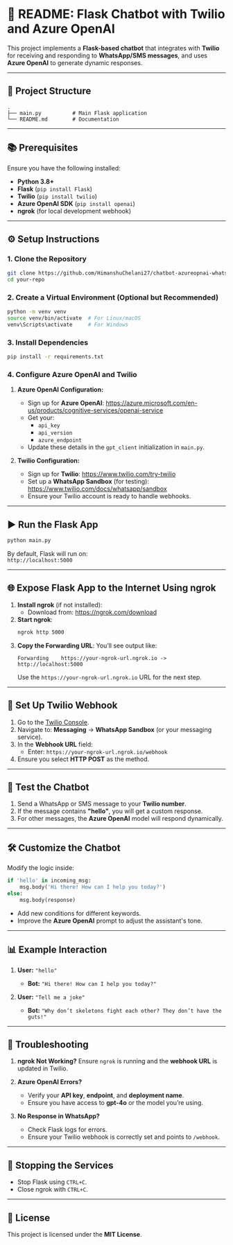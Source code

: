 # 📄 **README: Flask Chatbot with Twilio and Azure OpenAI**

This project implements a **Flask-based chatbot** that integrates with **Twilio** for receiving and responding to **WhatsApp/SMS messages**, and uses **Azure OpenAI** to generate dynamic responses.

---

## 📌 **Project Structure**
```
.
├── main.py          # Main Flask application
└── README.md        # Documentation
```

---

## 📚 **Prerequisites**
Ensure you have the following installed:
- **Python 3.8+**
- **Flask** (`pip install Flask`)
- **Twilio** (`pip install twilio`)
- **Azure OpenAI SDK** (`pip install openai`)
- **ngrok** (for local development webhook)

---

## ⚙️ **Setup Instructions**

### 1. **Clone the Repository**
```bash
git clone https://github.com/HimanshuChelani27/chatbot-azureopnai-whatsapp.git
cd your-repo
```

### 2. **Create a Virtual Environment (Optional but Recommended)**
```bash
python -m venv venv
source venv/bin/activate  # For Linux/macOS
venv\Scripts\activate     # For Windows
```

### 3. **Install Dependencies**
```bash
pip install -r requirements.txt
```

### 4. **Configure Azure OpenAI and Twilio**
1. **Azure OpenAI Configuration:**
   - Sign up for **Azure OpenAI**: https://azure.microsoft.com/en-us/products/cognitive-services/openai-service
   - Get your:
     - `api_key`
     - `api_version`
     - `azure_endpoint`
   - Update these details in the `gpt_client` initialization in `main.py`.

2. **Twilio Configuration:**
   - Sign up for **Twilio**: https://www.twilio.com/try-twilio
   - Set up a **WhatsApp Sandbox** (for testing): https://www.twilio.com/docs/whatsapp/sandbox
   - Ensure your Twilio account is ready to handle webhooks.

---

## ▶️ **Run the Flask App**
```bash
python main.py
```
By default, Flask will run on:  
`http://localhost:5000`

---

## 🌐 **Expose Flask App to the Internet Using ngrok**
1. **Install ngrok** (if not installed):
   - Download from: https://ngrok.com/download
2. **Start ngrok**:
   ```bash
   ngrok http 5000
   ```
3. **Copy the Forwarding URL**:
   You’ll see output like:
   ```
   Forwarding    https://your-ngrok-url.ngrok.io -> http://localhost:5000
   ```
   Use the `https://your-ngrok-url.ngrok.io` URL for the next step.

---

## 🔔 **Set Up Twilio Webhook**
1. Go to the [Twilio Console](https://console.twilio.com).
2. Navigate to:
   **Messaging** → **WhatsApp Sandbox** (or your messaging service).
3. In the **Webhook URL** field:
   - Enter: `https://your-ngrok-url.ngrok.io/webhook`
4. Ensure you select **HTTP POST** as the method.

---

## 📱 **Test the Chatbot**
1. Send a WhatsApp or SMS message to your **Twilio number**.
2. If the message contains **"hello"**, you will get a custom response.
3. For other messages, the **Azure OpenAI** model will respond dynamically.

---

## 🛠️ **Customize the Chatbot**
Modify the logic inside:
```python
if 'hello' in incoming_msg:
    msg.body('Hi there! How can I help you today?')
else:
    msg.body(response)
```
- Add new conditions for different keywords.
- Improve the **Azure OpenAI** prompt to adjust the assistant's tone.

---

## 📊 **Example Interaction**
1. **User:** `"hello"`
   - **Bot:** `"Hi there! How can I help you today?"`
   
2. **User:** `"Tell me a joke"`
   - **Bot:** `"Why don’t skeletons fight each other? They don’t have the guts!"`

---

## 📌 **Troubleshooting**
1. **ngrok Not Working?**
   Ensure `ngrok` is running and the **webhook URL** is updated in Twilio.
   
2. **Azure OpenAI Errors?**
   - Verify your **API key**, **endpoint**, and **deployment name**.
   - Ensure you have access to **gpt-4o** or the model you’re using.

3. **No Response in WhatsApp?**
   - Check Flask logs for errors.
   - Ensure your Twilio webhook is correctly set and points to `/webhook`.

---

## 🧹 **Stopping the Services**
- Stop Flask using `CTRL+C`.
- Close ngrok with `CTRL+C`.

---

## 📜 **License**
This project is licensed under the **MIT License**.

